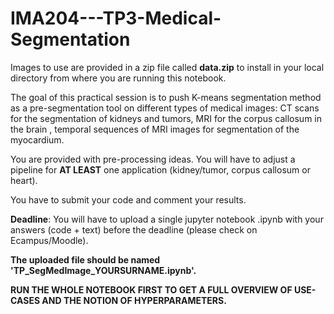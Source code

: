 # IMA204---TP3-Medical-Segmentation

Images to use are provided in a zip file called **data.zip** to install in your local directory from where you are running this notebook.

The goal of this practical session is to push K-means segmentation method as a pre-segmentation tool on different types of medical images: CT scans for the segmentation of kidneys and tumors, MRI for the corpus callosum in the brain , temporal sequences of MRI images for segmentation of the myocardium.

You are provided with pre-processing ideas. 
You will have to adjust a pipeline for **AT LEAST** one application (kidney/tumor, corpus callosum or heart).

You have to submit your code and comment your results. 

**Deadline**: You will have to upload a single jupyter notebook .ipynb with your answers (code + text) before the deadline (please check on Ecampus/Moodle). 

**The uploaded file should be named 'TP_SegMedImage_YOURSURNAME.ipynb'.** 

**RUN THE WHOLE NOTEBOOK FIRST TO GET A FULL OVERVIEW OF USE-CASES AND THE NOTION OF HYPERPARAMETERS.**
